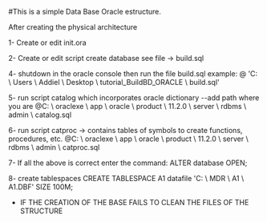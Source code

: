 #This is a simple Data Base Oracle estructure.

After creating the physical architecture


1- Create or edit init.ora

2- Create or edit script create database see file -> build.sql
 
4- shutdown in the oracle console then run the file build.sql example: @ 'C: \ Users \ Addiel \ Desktop \ tutorial_BuildBD_ORACLE \ build.sql'

5- run script catalog which incorporates oracle dictionary --add path where you are
@C: \ oraclexe \ app \ oracle \ product \ 11.2.0 \ server \ rdbms \ admin \ catalog.sql

6- run script catproc -> contains tables of symbols to create functions, procedures, etc.
@C: \ oraclexe \ app \ oracle \ product \ 11.2.0 \ server \ rdbms \ admin \ catproc.sql

7- If all the above is correct enter the command:
ALTER database OPEN;

8- create tablespaces
CREATE TABLESPACE A1 datafile 'C: \ MDR \ A1 \ A1.DBF' SIZE 100M;
* IF THE CREATION OF THE BASE FAILS TO CLEAN THE FILES OF THE STRUCTURE
